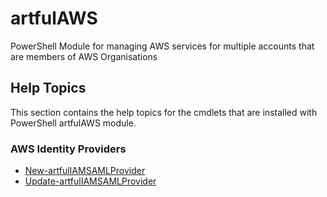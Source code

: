 # artfulAWS

PowerShell Module for managing AWS services for multiple accounts that are members of AWS Organisations

## Help Topics

This section contains the help topics for the cmdlets that are installed with PowerShell artfulAWS module.

### AWS Identity Providers

- [New-artfulIAMSAMLProvider](/New-artfulIAMSAMLProvider.md)
- [Update-artfulIAMSAMLProvider](/Update-artfulIAMSAMLProvider.md)